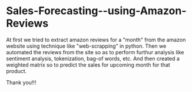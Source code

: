 # Sales-Forecasting--using-Amazon-Reviews

At first we tried to extract amazon reviews for a "month" from the amazon website using technique like "web-scrapping" in python. Then we automated the reviews from the site so as to perform furthur analysis like sentiment analysis, tokenization, bag-of words, etc. And then created a weighted matrix so to predict the sales for upcoming month for that product.

Thank you!!!
